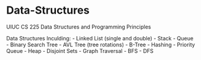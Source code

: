 # Data-Structures
UIUC CS 225 Data Structures and Programming Principles

Data Structures Inculding:
	- Linked List (single and double)
	- Stack
	- Queue
	- Binary Search Tree
	- AVL Tree (tree rotations)
	- B-Tree
	- Hashing
	- Priority Queue
	- Heap
	- Disjoint Sets
	- Graph Traversal
		- BFS
		- DFS
	
